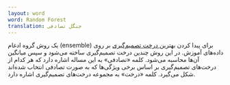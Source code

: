```yaml
---
layout: word
word: Random Forest
translation: جنگل تصادفی
---
```


یک روش گروه ادغام (ensemble) برای پیدا کردن بهترین[ درخت تصمیم‌گیری‌](/D/decision_tree) بر روی داده‌های آموزش. در این روش چندین درخت تصمیم‌گیری ساخته می‌شود و سپس میانگین آن‌ها محاسبه می‌شود. کلمه «تصادفی» به این مساله اشاره دارد که هر کدام از درخت‌های تصمیم‌گیری بر اساس برخی ویژگی‌ها که به صورت تصادفی انتخاب شده‌اند شکل می‌گیرد. کلمه «درخت» به مجموعه درخت‌های تصمیم‌گیری اشاره دارد.
